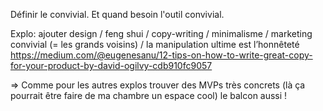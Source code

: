 Définir le convivial. Et quand besoin l'outil convivial.

Explo:
ajouter design / feng shui / copy-writing / minimalisme / marketing convivial (= les grands voisins) / la manipulation ultime est l’honnêteté
https://medium.com/@eugenesanu/12-tips-on-how-to-write-great-copy-for-your-product-by-david-ogilvy-cdb910fc9057

=> Comme pour les autres explos trouver des MVPs très concrets (là ça pourrait être faire de ma chambre un espace cool)
le balcon aussi !
